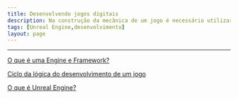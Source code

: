 ```yaml
---
title: Desenvolvendo jogos digitais
description: Na construção da mecânica de um jogo é necessário utilizar uma linguagem de programação para implementar movimento, interação de personagens, inteligência artificial e outros elementos dinâmicos.
tags: [Unreal Engine,desenvolvimento]
layout: page
---
```


***

[O que é uma Engine e Framework?](desenvolvendo_jogos_digitais.html#o_que_é_uma_engine_e_framework_)

[Ciclo da lógica do desenvolvimento de um jogo](desenvolvendo_jogos_digitais.html#ciclo_da_lógica_do_desenvolvimento_de_um_jogo)

[O que é Unreal Engine?](desenvolvendo_jogos_digitais.html#o_que_é_Unreal_Engine_)